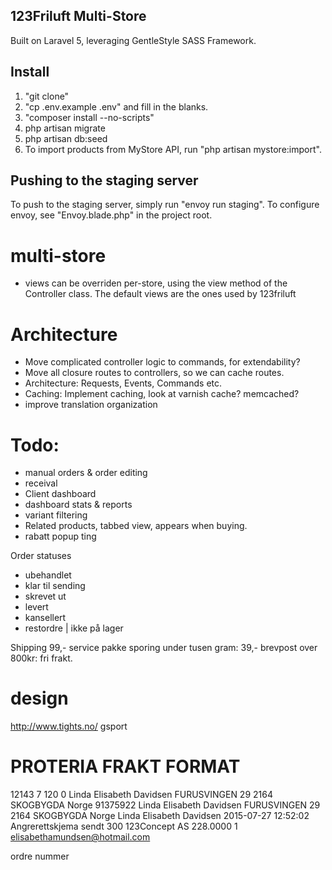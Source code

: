 ## 123Friluft Multi-Store
Built on Laravel 5, leveraging GentleStyle SASS Framework.

## Install

1. "git clone"
2. "cp .env.example .env" and fill in the blanks.
3. "composer install --no-scripts"
4. php artisan migrate
5. php artisan db:seed
8. To import products from MyStore API, run "php artisan mystore:import".


## Pushing to the staging server
To push to the staging server, simply run "envoy run staging".
To configure envoy, see "Envoy.blade.php" in the project root.


# multi-store
- views can be overriden per-store, using the view method of the Controller class. The default views are the ones used by 123friluft


# Architecture
- Move complicated controller logic to commands, for extendability?
- Move all closure routes to controllers, so we can cache routes.
- Architecture: Requests, Events, Commands etc.
- Caching: Implement caching, look at varnish cache? memcached?
- improve translation organization


# Todo:
- manual orders & order editing
- receival
- Client dashboard
- dashboard stats & reports
- variant filtering
- Related products, tabbed view, appears when buying.
- rabatt popup ting


Order statuses
- ubehandlet
- klar til sending
- skrevet ut
- levert
- kansellert
- restordre | ikke på lager

Shipping
99,- service pakke sporing
under tusen gram: 39,- brevpost
over 800kr: fri frakt.

# design
http://www.tights.no/
gsport


# PROTERIA FRAKT FORMAT
12143 7 120 0 Linda Elisabeth Davidsen FURUSVINGEN 29 2164 SKOGBYGDA Norge 91375922 Linda Elisabeth Davidsen FURUSVINGEN 29 2164 SKOGBYGDA Norge Linda Elisabeth Davidsen 2015-07-27 12:52:02 Angrerettskjema sendt 300 123Concept AS 228.0000 1 elisabethamundsen@hotmail.com

ordre nummer